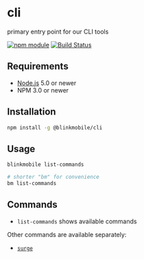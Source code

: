 # cli

primary entry point for our CLI tools

[![npm module](https://img.shields.io/npm/v/@blinkmobile/cli.svg)](https://www.npmjs.com/package/@blinkmobile/cli)
[![Build Status](https://travis-ci.org/blinkmobile/cli.png)](https://travis-ci.org/blinkmobile/cli)


## Requirements

- [Node.js](https://nodejs.org/) 5.0 or newer
- NPM 3.0 or newer


## Installation

```sh
npm install -g @blinkmobile/cli
```


## Usage

```sh
blinkmobile list-commands

# shorter "bm" for convenience
bm list-commands
```


## Commands

- `list-commands` shows available commands

Other commands are available separately:

- [`surge`](https://github.com/blinkmobile/surge-cli)
